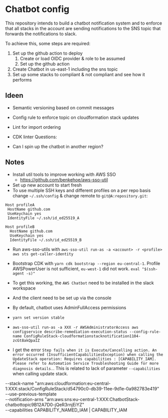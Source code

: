# Chatbot config

This repository intends to build a chatbot notification system and to enforce that all stacks in the account are sending notifications to the SNS topic that forwards the notifications to slack.

To achieve this, some steps are required:

1. Set up the github action to deploy
   1. Create or load OIDC provider & role to be assumed
   2. Set up the github action
2. Create Chatbot in us-east-1 including the sns topic
3. Set up some stacks to compliant & not compliant and see how it performs

## Ideen

- Semantic versioning based on commit messages
- Config rule to enforce topic on cloudformation stack updates
- Lint for import ordering
- CDK linter
  Questions:

- Can I spin up the chatbot in another region?

## Notes

- Install util tools to improve working with AWS SSO
  - https://github.com/benkehoe/aws-sso-util
- Set up new account to start fresh
- To use multiple SSH keys and different profiles on a per repo basis change `~/.ssh/config` & change remote to `git@A:repository.git`:

```
Host profileA
 HostName github.com
 UseKeychain yes
 IdentityFile ~/.ssh/id_ed25519_A

Host profileB
  HostName github.com
  UseKeychain yes
  IdentityFile ~/.ssh/id_ed25519_B
```

- Run aws-sso-utils with `aws-sso-util run-as -a <account> -r <profile> aws sts get-caller-identity`
- Bootstrap CDK with `yarn cdk bootstrap --region eu-central-1`. Profile AWSPowerUser is not sufficient, `eu-west-1` did not work.
  `eval "$(ssh-agent -s)"`

- To get this working, the `AWS Chatbot` need to be installed in the slack workspace
- And the client need to be set up via the console
- By default, chatbot uses AdminFullAccess permissions
- `yarn set version stable`
- `aws-sso-util run-as -a XXX -r AWSAdministratorAccess aws configservice describe-remediation-execution-status --config-rule-name ConfigRuleStack-cloudformationstacknotification1104-zcGt8akQpaIZ`
- I get the error `Step fails when it is Execute/Cancelling action. An error occurred (InsufficientCapabilitiesException) when calling the UpdateStack operation: Requires capabilities : [CAPABILITY_IAM]. Please refer to Automation Service Troubleshooting Guide for more diagnosis details.`. This is related to lack of parameter `--capabilities` when calling update stack.

--stack-name "arn:aws:cloudformation:eu-central-1:XXX:stack/ConfigRuleStack/d54790c0-db39-11ee-9d1e-0a982783e419" \
--use-previous-template \
--notification-arns "arn:aws:sns:eu-central-1:XXX:ChatbotStack-chatbottopic9B12A7D0-jQeR3rnjEiYZ" \
--capabilities CAPABILITY_NAMED_IAM | CAPABILITY_IAM
